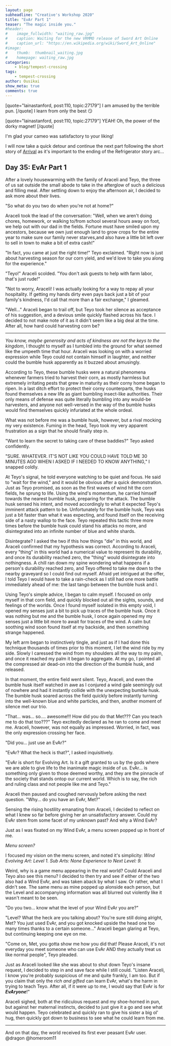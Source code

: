 ```yaml
---
layout: page
subheadline: "Creative's Workshop 2020"
title: "EvAr Part 1"
teaser: "The magic inside you."
#header:
#    image_fullwidth: "waiting_raw.jpg"
#    caption: Waiting for the new VRMMO release of Sword Art Online
#    caption_url: "https://en.wikipedia.org/wiki/Sword_Art_Online"
#image:
#    thumb:  thumbnail_waiting.jpg
#    homepage: waiting_raw.jpg
categories:
    - blog/tempest-crossing
tags:
    - tempest-crossing
author: Ousikai
show_meta: true
comments: true
---
```

[quote="lainastanford, post:110, topic:27179"]
I am amused by the terrible pun.
[/quote]
I learn from only the best :smirk:

[quote="lainastanford, post:110, topic:27179"]
YEAH! Oh, the power of the dorky magnet!
[/quote]

 I'm glad your cameo was satisfactory to your liking! 

I will now take a quick detour and continue the next part following the short story of  [Arrival](https://pro2.akimbo.com/t/oscar-k-sandoval-rivera-dailies-tempest-crossing-begins/27179/91?u=mtfallsvr) as it's important to the ending of the Refrigerator story arc...

## Day 35: EvAr Part 1

After a lovely housewarming with the family of Araceli and Teyo, the three of us sat outside the small abode to take in the afterglow of such a delicious and filling meal. After settling down to enjoy the afternoon air, I decided to ask more about their lives. 

"So what do you two do when you're not at home?"

Araceli took the lead of the conversation: "Well, when we aren't doing chores, homework, or walking to/from school several hours away on foot, we help out with our dad in the fields. Fortune must have smiled upon my ancestors, because we own just enough land to grow crops for the entire year to make sure our family never starves,and also have a little bit left over to sell in town to make a bit of extra cash!"

"In fact, you came at just the right time!" Teyo exclaimed. "Right now is just about harvesting season for our corn yield, and we'd love to take you along for the experience."

"Teyo!" Araceli scolded. "You don't ask guests to help with farm labor, that's just rude!"

"Not to worry, Araceli! I was actually looking for a way to repay all your hospitality. If getting my hands dirty even pays back just a bit of your family's kindness, I'd call that more than a fair exchange," I gleamed.  

"Well..." Araceli began to trail off, but Teyo took her silence as acceptance of his suggestion, and a devious smile quickly flashed across his face. I decided to not make note of it as it didn't seem like a big deal at the time. After all, how hard could harvesting corn be?

----
*You know, maybe generosity and acts of kindness are not the keys to the kingdom*, I thought to myself as I tumbled into the ground for what seemed like the umpeeth time that hour. Araceli was looking on with a worried expression while Teyo could not contain himself in laughter, and neither could the bumble husk apparently as it buzzed about amusingly. 

According to Teyo, these bumble husks were a natural phenomena whenever farmers tried to harvest their corn, as mostly harmless but extremely irritating pests that grew in maturity as their corny home began to ripen. In a last ditch effort to protect  their corny counterparts, the husks found themselves a new life as giant bumbling insect-like authorities. Their only means of defense was quite literally bumbling into any would-be harvesters, and anyone not well-versed in the way of the bumble husks would find themselves quickly infuriated at the whole ordeal.

What was not before me was a bumble husk, however, but a rival mocking my very existence. Fuming in the head, Teyo took my very apparent frustration as a sign that he should finally step in.   

"Want to learn the secret to taking care of these baddies?" Teyo asked confidently. 

"SURE. WHATEVER. IT'S NOT LIKE YOU COULD HAVE TOLD ME 30 MINUTES AGO WHEN I ASKED IF I NEEDED TO KNOW ANYTHING," I snapped coldly. 

At Teyo's signal, he told everyone watching to be quiet and focus. He said to "wait for the wind," and it would be obvious after a quick demonstration. Just as Teyo promised, as soon as the first waves of wind hit the corn fields, he sprung to life. Using the wind's momentum, he carried himself towards the nearest bumble husk, preparing for the attack. The bumble husk sensed his intent, and moved accordingly to what it expected Teyo's imminent attack pattern to be. Unfortunately for the bumble husk, Teyo was just a bit faster than what it was expecting, and found itself on the receiving side of a nasty wallop to the face. Teyo repeated this tactic three more times before the bumble husk could stand his attacks no more, and disintegrated into an infinite number of blue and white shards. 

Disintegrate? I asked the two if this how things "die" in this world, and Araceli confirmed that my hypothesis was correct. According to Araceli, every "thing" in this world had a numerical value to represent its durability, and once its durability reached zero, the "thing" would disintegrate into nothingness. A chill ran down my spine wondering what happens if a person's durability reached zero, and Teyo offered to take me down to the nearby graveyard so I could find out myself. Afraid yet intrigued at the offer, I told Teyo I would have to take a rain-check as I still had one more battle immediately ahead of me: the last tango between the bumble husk and I. 

Using Teyo's simple advice, I began to calm myself. I focused on only myself in that corn field, and quickly blocked out all the sights, sounds, and feelings of the worlds. Once I found myself isolated in this empty void, I opened my senses just a bit to pick up traces of the bumble husk. Once it was nothing but me and the bumble husk, I once again opened my my senses just a little bit more to await for traces of the wind. A calm but soothing wind soon found itself at my backside, and then something strange happened. 

My left arm began to instinctively tingle, and just as if I had done this technique thousands of times prior to this moment, I let the wind ride by my side. Slowly I caressed the wind from my shoulders all the way to my palm, and once it reached my palm it began to aggregate. At my go, I pointed all the compressed air dead-on into the direction of the bumble husk, and released. 

In that moment, the entire field went silent. Teyo, Araceli, and even the bumble husk itself watched in awe as I conjured a wind gale seemingly out of nowhere and had it instantly collide with the unexpecting bumble husk. The bumble husk soared across the field quickly before instantly turning into the well-known blue and white particles, and then, another moment of silence met our trio.

"That... was... so.... awesome!!! How did you do that Met??? Can you teach me to do that too???" Teyo excitedly declared as he ran to come and meet me. Araceli, however, was not equally as impressed. Worried, in fact, was the only expression crossing her face.

"Did you... just use an EvAr?"

"EvAr? What the heck is that?", I asked inquisitively. 

"EvAr is short for Evolving Art. Is it a gift granted to us by the gods where we are able to give life to the inanimate magic inside of us. EvAr... is something only given to those deemed worthy, and they are the pinnacle of the society that stands ontop our current world. Which is to say, the rich and ruling class and not people like me and Teyo."

Araceli then paused and coughed nervously before asking the next question. "Why... do you have an EvAr, Met?"

Sensing the rising hostility emanating from Araceli, I decided to reflect on what I knew so far before giving her an unsatisfactory answer. Could my EvAr stem from some facet of my unknown past? And why a Wind EvAr? 

Just as I was fixated on my Wind EvAr, a menu screen popped up in front of me. 

*Menu screen?*

I focused  my vision on the menu screen, and noted it's simplicity: 
*Wind Evolving Art: Level 1.*
*Sub Arts: None*
*Experience to Next Level: 9.*

Weird, why is a game menu appearing in the real world? Could Araceli and Teyo also see this menu? I decided to then try and see if either of the two also had a Wind EvAr, and was taken aback by what I saw. Or rather, what I didn't see. The same menu as mine popped up alonside each person, but the Level and accompanying information was all blurred out violently like it wasn't meant to be seen.  

"Do you two... know what the level of your Wind EvAr you are?"

"Level? What the heck are you talking about? You're sure still doing alright, Met? You just used EvAr, and you got knocked upside the head one too many times thanks to a certain someone..." Araceli began glaring  at Teyo, but continuing keeping one eye on me. 

"Come on, Met, you gotta show me how you did that! Please Araceli, it's not everyday you meet someone who can use EvAr AND they actually treat us like normal people", Teyo pleaded.

Just as Araceli looked like she was about to shut down Teyo's insane request, I decided to step in and save face while I still could. "Listen Araceli, I know you're probably suspicious of me and quite frankly, I am too. But if you claim that only the *rich and gifted* can learn EvAr, what's the harm in trying to teach Teyo. After all, if it were up to me, I would say that EvAr is for ***EvAryone***!" 

Araceli sighed, both at the ridiculous request and my shoe-horned in pun, but against her maternal  instincts, decided to just give it a go and see what would happen. Teyo celebrated and quickly ran to give his sister a big ol' hug, then quickly got down to business to see what he could learn from me.

---
And on that day, the world received its first ever peasant EvAr user. 
@dragon @homeroom11